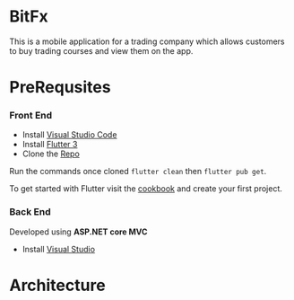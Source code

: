 # **BitFx**

This is a mobile application for a trading company which allows customers to buy trading courses and view them on the app.

# **PreRequsites**
### **Front End**
- Install  [Visual Studio Code](https://code.visualstudio.com/Download "Visual Studio Code")
- Install [Flutter 3](https://docs.flutter.dev/development/tools/sdk/releases?tab=macos "Flutter 3")
- Clone the [Repo](https://github.com/waleedbin20/BitFx-.git "Repo")


Run the commands once cloned `flutter clean` then `flutter pub get`.

To get started with Flutter visit the [cookbook](https://docs.flutter.dev/cookbook "cookbook") and create your first project.

### **Back End**

Developed using **ASP.NET core MVC**

- Install [Visual Studio](https://visualstudio.microsoft.com/vs/ "Visual Studio")




# **Architecture**
